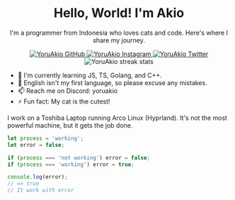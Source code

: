 <div align="center">
  <h1>Hello, World! I'm Akio</h1>
  <p>I'm a programmer from Indonesia who loves cats and code. Here's where I share my journey.</p>
  
  <a href="https://github.com/yoruakio">
    <img alt="YoruAkio GitHub" src="https://img.shields.io/badge/GitHub-100000?style=for-the-badge&logo=github&logoColor=white" />
  </a>
  <a href="https://www.instagram.com/eroboyyy">
    <img alt="YoruAkio Instagram" src="https://img.shields.io/badge/Instagram-E4405F?style=for-the-badge&logo=instagram&logoColor=white" />
  </a>
  <a href="https://twitter.com/YoruAkio">
    <img alt="YoruAkio Twitter" src="https://img.shields.io/badge/Twitter-1DA1F2?style=for-the-badge&logo=twitter&logoColor=white" />
  </a>
  
  <img alt="YoruAkio streak stats" src="https://github-readme-streak-stats.herokuapp.com/?user=YoruAkio" />
</div>

-   🌱 I'm currently learning JS, TS, Golang, and C++.
-   💬 English isn't my first language, so please excuse any mistakes.
-   📫 Reach me on Discord: yoruakio
-   ⚡ Fun fact: My cat is the cutest!

I work on a Toshiba Laptop running Arco Linux (Hyprland). It's not the most powerful machine, but it gets the job done.

```javascript
let process = 'working';
let error = false;

if (process === 'not working') error = false;
if (process === 'working') error = true;

console.log(error);
// => true
// It work with error
```
